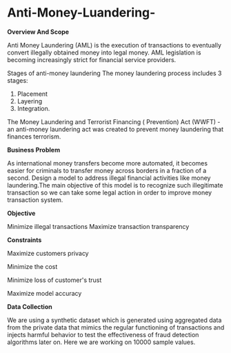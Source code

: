 # Anti-Money-Luandering-

**Overview And Scope** 

Anti Money Laundering (AML) is the execution of transactions to eventually convert illegally obtained money into legal money. AML legislation is becoming increasingly strict for financial service providers.

Stages of anti-money laundering
The money laundering process includes 3 stages: 
1. Placement 
2. Layering
3. Integration.

The Money Laundering and Terrorist Financing ( Prevention) Act  (WWFT) - an anti-money laundering act was created to prevent money laundering that finances terrorism.

**Business Problem**

As international money transfers become more automated, it becomes easier for criminals to transfer money across borders in a fraction of a second. 
Design a model to address illegal financial activities like money laundering.The main objective of this model is to recognize such illegitimate transaction so we can take some legal action in order to improve money transaction system.

**Objective**

Minimize illegal transactions
Maximize transaction transparency 

**Constraints**

Maximize customers privacy

Minimize the cost

Minimize loss of customer's trust

Maximize model accuracy

**Data Collection**

  We are using a synthetic dataset which is generated using aggregated data from the private data that mimics the regular functioning of transactions and injects harmful behavior to test the effectiveness of fraud detection algorithms later on. Here we are working on 10000 sample values.


